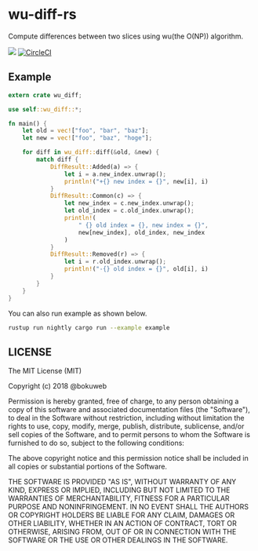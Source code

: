 # wu-diff-rs

Compute differences between two slices using wu(the O(NP)) algorithm.

[![](http://meritbadge.herokuapp.com/wu-diff)](https://crates.io/crates/wu-diff)
[![CircleCI](https://circleci.com/gh/bokuweb/wu-diff-rs.svg?style=svg)](https://circleci.com/gh/bokuweb/wu-diff-rs)

## Example

```rust
extern crate wu_diff;

use self::wu_diff::*;

fn main() {
    let old = vec!["foo", "bar", "baz"];
    let new = vec!["foo", "baz", "hoge"];

    for diff in wu_diff::diff(&old, &new) {
        match diff {
            DiffResult::Added(a) => {
                let i = a.new_index.unwrap();
                println!("+{} new index = {}", new[i], i)
            }
            DiffResult::Common(c) => {
                let new_index = c.new_index.unwrap();
                let old_index = c.old_index.unwrap();
                println!(
                    " {} old index = {}, new index = {}",
                    new[new_index], old_index, new_index
                )
            }
            DiffResult::Removed(r) => {
                let i = r.old_index.unwrap();
                println!("-{} old index = {}", old[i], i)
            }
        }
    }
}
```

You can also run example as shown below.

```bash
rustup run nightly cargo run --example example
```

## LICENSE

The MIT License (MIT)

Copyright (c) 2018 @bokuweb

Permission is hereby granted, free of charge, to any person obtaining a copy
of this software and associated documentation files (the "Software"), to deal
in the Software without restriction, including without limitation the rights
to use, copy, modify, merge, publish, distribute, sublicense, and/or sell
copies of the Software, and to permit persons to whom the Software is
furnished to do so, subject to the following conditions:

The above copyright notice and this permission notice shall be included in all
copies or substantial portions of the Software.

THE SOFTWARE IS PROVIDED "AS IS", WITHOUT WARRANTY OF ANY KIND, EXPRESS OR
IMPLIED, INCLUDING BUT NOT LIMITED TO THE WARRANTIES OF MERCHANTABILITY,
FITNESS FOR A PARTICULAR PURPOSE AND NONINFRINGEMENT. IN NO EVENT SHALL THE
AUTHORS OR COPYRIGHT HOLDERS BE LIABLE FOR ANY CLAIM, DAMAGES OR OTHER
LIABILITY, WHETHER IN AN ACTION OF CONTRACT, TORT OR OTHERWISE, ARISING FROM,
OUT OF OR IN CONNECTION WITH THE SOFTWARE OR THE USE OR OTHER DEALINGS IN THE
SOFTWARE.

